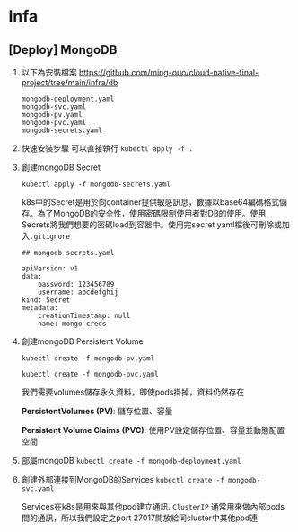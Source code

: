# Infa
## [Deploy] MongoDB
1. 以下為安裝檔案
    https://github.com/ming-ouo/cloud-native-final-project/tree/main/infra/db

    ```
    mongodb-deployment.yaml
    mongodb-svc.yaml
    mongodb-pv.yaml
    mongodb-pvc.yaml
    mongodb-secrets.yaml
    ```

2. 快速安裝步驟
    可以直接執行  ```kubectl apply -f .```

3. 創建mongoDB Secret 
  
    ```kubectl apply -f mongodb-secrets.yaml```
  
    k8s中的Secret是用於向container提供敏感訊息，數據以base64編碼格式儲存。為了MongoDB的安全性，使用密碼限制使用者對DB的使用。使用Secrets將我們想要的密碼load到容器中。使用完secret yaml檔後可刪除或加入`.gitignore`
  
    ```shell=
    ## mongodb-secrets.yaml
    
    apiVersion: v1
    data:
        password: 123456789 
        username: abcdefghij 
    kind: Secret
    metadata:
        creationTimestamp: null
        name: mongo-creds
    ```
   
4. 創建mongoDB Persistent Volume
    
    ```kubectl create -f mongodb-pv.yaml```

    ```kubectl create -f mongodb-pvc.yaml```
    
    我們需要volumes儲存永久資料，即使pods掛掉，資料仍然存在
    
    **PersistentVolumes (PV)**: 儲存位置、容量
    
    **Persistent Volume Claims (PVC)**: 使用PV設定儲存位置、容量並動態配置空間 

5. 部屬mongoDB
    ```kubectl create -f mongodb-deployment.yaml```

6. 創建外部連接到MongoDB的Services
    ```kubectl create -f mongodb-svc.yaml```
    
    Services在k8s是用來與其他pod建立通訊. ```ClusterIP``` 通常用來做內部pods間的通訊，所以我們設定之port 27017開放給同cluster中其他pod連
    
